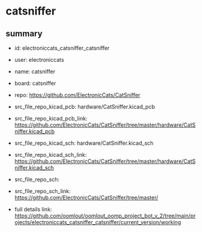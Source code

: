 # catsniffer
 
## summary 
* id: electroniccats_catsniffer_catsniffer
* user: electroniccats
* name: catsniffer
* board: catsniffer
* repo: https://github.com/ElectronicCats/CatSniffer
* src_file_repo_kicad_pcb: hardware/CatSniffer.kicad_pcb
* src_file_repo_kicad_pcb_link: https://github.com/ElectronicCats/CatSniffer/tree/master/hardware/CatSniffer.kicad_pcb
* src_file_repo_kicad_sch: hardware/CatSniffer.kicad_sch
* src_file_repo_kicad_sch_link: https://github.com/ElectronicCats/CatSniffer/tree/master/hardware/CatSniffer.kicad_sch

* src_file_repo_sch: 
* src_file_repo_sch_link: https://github.com/ElectronicCats/CatSniffer/tree/master/
* full details link: https://github.com/oomlout/oomlout_oomp_project_bot_v_2/tree/main/projects/electroniccats_catsniffer_catsniffer/current_version/working  







